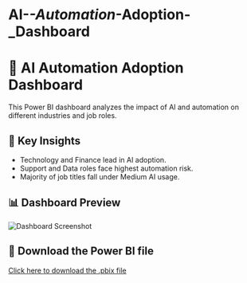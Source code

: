 # AI-_-Automation_-Adoption-_Dashboard
# 🧠 AI Automation Adoption Dashboard

This Power BI dashboard analyzes the impact of AI and automation on different industries and job roles.

## 📌 Key Insights
- Technology and Finance lead in AI adoption.
- Support and Data roles face highest automation risk.
- Majority of job titles fall under Medium AI usage.

## 📊 Dashboard Preview
![Dashboard Screenshot](https://github.com/Ayushi1429/AI-_-Automation_-Adoption-_Dashboard/raw/main/Screenshot%202025-06-05%20174831.png)

## 📁 Download the Power BI file
[Click here to download the .pbix file](https://github.com/Ayushi1429/AI-_-Automation_-Adoption-_Dashboard/raw/main/AI_Automation_Adoption_Dashboard%20(1).pbix)
